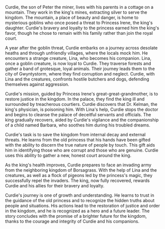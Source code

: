 Curdie, the son of Peter the miner, lives with his parents in a cottage on a mountain. They work in the king's mines, extracting silver to serve the kingdom. The mountain, a place of beauty and danger, is home to mysterious goblins who once posed a threat to Princess Irene, the king's daughter. Curdie's bravery and loyalty to the princess earned him the king's favor, though he chose to remain with his family rather than join the royal court.

A year after the goblin threat, Curdie embarks on a journey across desolate heaths and through unfriendly villages, where the locals mock him. He encounters a strange creature, Lina, who becomes his companion. Lina, once a goblin creature, is now loyal to Curdie. They traverse forests and gather a band of grotesque, loyal animals. Their journey leads them to the city of Gwyntystorm, where they find corruption and neglect. Curdie, with Lina and the creatures, confronts hostile butchers and dogs, defending themselves against aggression.

Curdie's mission, guided by Princess Irene's great-great-grandmother, is to restore justice in the kingdom. In the palace, they find the king ill and surrounded by treacherous courtiers. Curdie discovers that Dr. Kelman, the king's physician, is poisoning him. With Lina's help, Curdie stops the doctor and begins to cleanse the palace of deceitful servants and officials. The king gradually recovers, aided by Curdie's vigilance and the companionship of a child named Barbara, who soothes him during his troubled dreams.

Curdie's task is to save the kingdom from internal decay and external threats. He learns from the old princess that his hands have been gifted with the ability to discern the true nature of people by touch. This gift aids him in identifying those who are corrupt and those who are genuine. Curdie uses this ability to gather a new, honest court around the king.

As the king's health improves, Curdie prepares to face an invading army from the neighboring kingdom of Borsagrass. With the help of Lina and the creatures, as well as a flock of pigeons led by the princess's magic, they successfully repel the invaders. The king, now fully recovered, rewards Curdie and his allies for their bravery and loyalty.

Curdie's journey is one of growth and understanding. He learns to trust in the guidance of the old princess and to recognize the hidden truths about people and situations. His actions lead to the restoration of justice and order in the kingdom, and he is recognized as a hero and a future leader. The story concludes with the promise of a brighter future for the kingdom, thanks to the courage and integrity of Curdie and his companions.